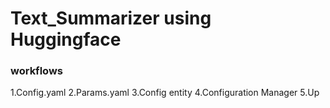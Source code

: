 # Text_Summarizer using Huggingface

### workflows

1.Config.yaml
2.Params.yaml
3.Config entity
4.Configuration Manager
5.Up